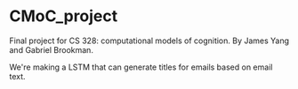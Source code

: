 # CMoC_project

Final project for CS 328: computational models of cognition. By James Yang and Gabriel Brookman.

We're making a LSTM that can generate titles for emails based on email text.
